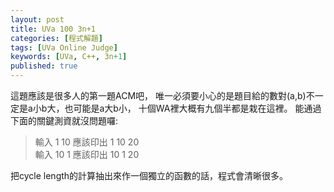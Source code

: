 ```yaml
---
layout: post
title: UVa 100 3n+1
categories: [程式解題]
tags: [UVa Online Judge]
keywords: [UVa, C++, 3n+1]
published: true
---
```


這題應該是很多人的第一題ACM吧，
唯一必須要小心的是題目給的數對(a,b)不一定是a小b大，也可能是a大b小，
十個WA裡大概有九個半都是栽在這裡。
能通過下面的關鍵測資就沒問題囉:

> 輸入 1 10 應該印出 1 10 20 <br />
> 輸入 10 1 應該印出 10 1 20

把cycle length的計算抽出來作一個獨立的函數的話，程式會清晰很多。

<a class="embed" href="https://api.bitbucket.org/1.0/repositories/chchwy/chchwyacm/src/tip/100.cpp">
</a>
